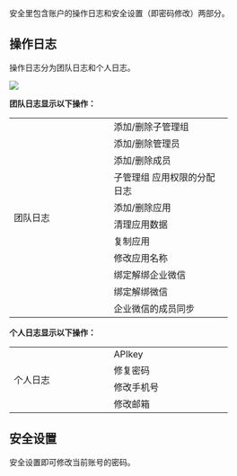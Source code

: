 安全里包含账户的操作日志和安全设置（即密码修改）两部分。

## 操作日志
操作日志分为团队日志和个人日志。

![](../img/4-2-5i1.png)<br/>

**团队日志显示以下操作：**
<p>
	<table width="95%"  >
		<tbody>
			<tr>
				<td rowspan="11" class="et2" height="208" width="162">
					团队日志
				</td>
				<td class="et3" width="195">
					添加/删除子管理组
				</td>
			</tr>
			<tr>
				<td class="et5">
					添加/删除管理员
				</td>
			</tr>
			<tr>
				<td>
					添加/删除成员
				</td>
			</tr>
			<tr>
				<td>
					子管理组 应用权限的分配日志
				</td>
			</tr>
			<tr>
				<td>
					添加/删除应用
				</td>
			</tr>
			<tr>
				<td>
					清理应用数据
				</td>
			</tr>
			<tr>
				<td>
					复制应用
				</td>
			</tr>
			<tr>
				<td>
					修改应用名称
				</td>
			</tr>
			<tr>
				<td>
					绑定解绑企业微信
				</td>
			</tr>
			<tr>
				<td>
					绑定解绑微信
				</td>
			</tr>
			<tr>
				<td class="et8" width="195">
					企业微信的成员同步
				</td>
			</tr>
		</tbody>
	</table>
</p>

**个人日志显示以下操作：**
<table width="95%" >
	<tbody>
		<tr>
			<td rowspan="4" class="et2" height="72" width="162">
				个人日志
			</td>
			<td class="et3" width="195">
				APIkey
			</td>
		</tr>
		<tr>
			<td class="et3" width="195">
				修复密码
			</td>
		</tr>
		<tr>
			<td class="et4">
				修改手机号
			</td>
		</tr>
		<tr>
			<td class="et6">
				修改邮箱
			</td>
		</tr>
	</tbody>
</table>

## 安全设置
安全设置即可修改当前账号的密码。


